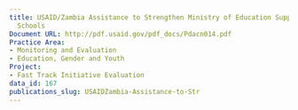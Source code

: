 ```yaml
---
title: USAID/Zambia Assistance to Strengthen Ministry of Education Support to Community
  Schools
Document URL: http://pdf.usaid.gov/pdf_docs/Pdacn014.pdf
Practice Area:
- Monitoring and Evaluation
- Education, Gender and Youth
Project:
- Fast Track Initiative Evaluation
data_id: 167
publications_slug: USAIDZambia-Assistance-to-Str
---
```



